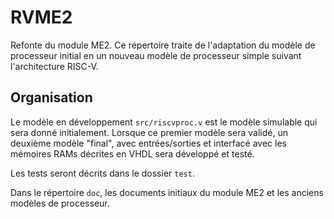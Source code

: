 # RVME2

Refonte du module ME2.
Ce répertoire traite de l'adaptation du modèle de processeur initial en un nouveau modèle de processeur simple suivant l'architecture RISC-V.

## Organisation

Le modèle en développement `src/riscvproc.v` est le modèle simulable qui sera donné initialement.
Lorsque ce premier modèle sera validé, un deuxième modèle "final", avec entrées/sorties et interfacé avec les mémoires RAMs décrites en VHDL sera développé et testé.

Les tests seront décrits dans le dossier `test`.

Dans le répertoire `doc`, les documents initiaux du module ME2 et les anciens modèles de processeur.
